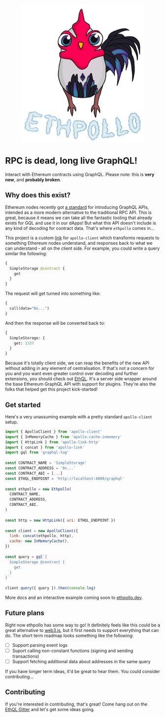 <p align="center">
  <img alt="Ethpollo logo" src="docs/logo.png" width="400">
</p>

# RPC is dead, long live GraphQL!

Interact with Ethereum contracts using GraphQL. Please note: this is **very new**, and **probably broken**.

## Why does this exist?

Ethereum nodes recently got [a standard](https://eips.ethereum.org/EIPS/eip-1767) for introducing GraphQL APIs, intended as a more modern alternative to the traditional RPC API. This is great, because it means we can take all the fantastic tooling that already exists for GQL and use it in our dApps! But what this API doesn't include is any kind of decoding for contract data. That's where `ethpollo` comes in...

This project is a custom [link](https://www.apollographql.com/docs/link) for `apollo-client` which transforms requests to something Ethereum nodes understand, and responses back to what we can understand - all on the client side. For example, you could write a query similar the following:

```graphql
{
  SimpleStorage @contract {
    get
  }
}
```

The request will get turned into something like:

```graphql
{
  call(data="0x...")
}
```

And then the response will be converted back to:

```graphql
{
  SimpleStorage: {
    get: 1337
  }
}
```

Because it's totally client side, we can reap the benefits of the new API without adding in any element of centralisation. If that's not a concern for you and you want even greater control over decoding and further extensions, you should check out [EthQL](https://github.com/ConsenSys/ethql/). It's a server side wrapper around the base Ethereum GraphQL API with support for plugins. They're also the folks that helped get this project kick-started!

## Get started

Here's a very unassuming example with a pretty standard `apollo-client` setup.

```javascript
import { ApolloClient } from 'apollo-client'
import { InMemoryCache } from 'apollo-cache-inmemory'
import { HttpLink } from 'apollo-link-http'
import { concat } from 'apollo-link'
import gql from 'graphql-tag'

const CONTRACT_NAME = 'SimpleStorage'
const CONTRACT_ADDRESS = '0x...'
const CONTRACT_ABI = [...]
const ETHQL_ENDPOINT = 'http://localhost:4000/graphql'

const ethpollo = new Ethpollo(
  CONTRACT_NAME,
  CONTRACT_ADDRESS,
  CONTRACT_ABI,
)

const http = new HttpLink({ uri: ETHQL_ENDPOINT })

const client = new ApolloClient({
  link: concat(ethpollo, http),
  cache: new InMemoryCache(),
})

const query = gql`{
  SimpleStorage @contract {
    get
  }
}`

client.query({ query }).then(console.log)
```

More docs and an interactive example coming soon to [ethpollo.dev](https://ethpollo.dev).

## Future plans

Right now ethpollo has some way to go! It definitely feels like this could be a great alternative to [web3.js](https://github.com/ethereum/web3.js/), but it first needs to support everything that can do. The short term roadmap looks something like the following:

- [ ] Support parsing event logs
- [ ] Suport calling non-constant functions (signing and sending transactions)
- [ ] Support fetching additional data about addresses in the same query

If you have longer term ideas, it'd be great to hear them. You could consider contributing...

## Contributing

If you're interested in contributing, that's great! Come hang out on the [EthQL Gitter](https://gitter.im/ethql/Lobby) and let's get some ideas going.
